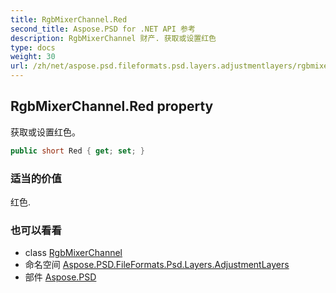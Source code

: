 ```yaml
---
title: RgbMixerChannel.Red
second_title: Aspose.PSD for .NET API 参考
description: RgbMixerChannel 财产. 获取或设置红色
type: docs
weight: 30
url: /zh/net/aspose.psd.fileformats.psd.layers.adjustmentlayers/rgbmixerchannel/red/
---
```

## RgbMixerChannel.Red property

获取或设置红色。

```csharp
public short Red { get; set; }
```

### 适当的价值

红色.

### 也可以看看

* class [RgbMixerChannel](../)
* 命名空间 [Aspose.PSD.FileFormats.Psd.Layers.AdjustmentLayers](../../rgbmixerchannel/)
* 部件 [Aspose.PSD](../../../)


